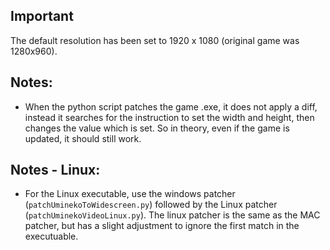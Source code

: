 ## Important
The default resolution has been set to 1920 x 1080 (original game was 1280x960).

## Notes:
- When the python script patches the game .exe, it does not apply a diff, instead it searches for the instruction to set the width and height, then changes the value which is set. So in theory, even if the game is updated, it should still work.

## Notes - Linux:
- For the Linux executable, use the windows patcher (`patchUminekoToWidescreen.py`) followed by the Linux patcher (`patchUminekoVideoLinux.py`). The linux patcher is the same as the MAC patcher, but has a slight adjustment to ignore the first match in the executuable.